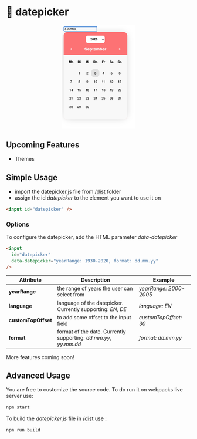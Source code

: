 # 📅 datepicker

<p align="center"><a href="/dist"><img width="200" src="/demo/sample01.png" alt="sample image 01"></a></p>

## Upcoming Features

- Themes

## Simple Usage

- import the datepicker.js file from [/dist](/dist) folder
- assign the id _datepicker_ to the element you want to use it on

```html
<input id="datepicker" />
```

### Options

To configure the datepicker, add the HTML parameter _data-datepicker_

```html
<input
  id="datepicker"
  data-datepicker="yearRange: 1930-2020, format: dd.mm.yy"
/>
```

| Attribute           | Description                                                      | Example                |
| ------------------- | ---------------------------------------------------------------- | ---------------------- |
| **yearRange**       | the range of years the user can select from                      | _yearRange: 2000-2005_ |
| **language**        | language of the datepicker. Currently supporting: _EN_, _DE_     | _language: EN_         |
| **customTopOffset** | to add some offset to the input field                            | _customTopOffset: 30_  |
| **format**          | format of the date. Currently supporting: _dd.mm.yy_, _yy.mm.dd_ | _format: dd.mm.yy_     |

More features coming soon!

## Advanced Usage

You are free to customize the source code.
To do run it on webpacks live server use:

```bash
npm start
```

To build the _datepicker.js_ file in [/dist](/dist) use :

```bash
npm run build
```
